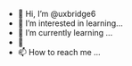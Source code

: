 - 👋 Hi, I’m @uxbridge6
- 👀 I’m interested in learning...
- 🌱 I’m currently learning ...
- 💞️ 
- 📫 How to reach me ...

<!---
uxbridge6/uxbridge6 is a ✨ special ✨ repository because its `README.md` (this file) appears on your GitHub profile.
You can click the Preview link to take a look at your changes.
--->
